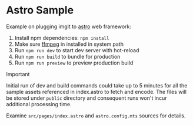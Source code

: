 # Astro Sample

Example on plugging imgit to [astro](https://astro.build) web framework:

1. Install npm dependencies: `npm install`
2. Make sure [ffmpeg](https://www.ffmpeg.org) in installed in system path
3. Run `npm run dev` to start dev server with hot-reload
4. Run `npm run build` to bundle for production
5. Run `npm run preview` to preview production build

> [!IMPORTANT]
> Initial run of dev and build commands could take up to 5 minutes for all the sample assets referenced in index.astro to fetch and encode. The files will be stored under `public` directory and consequent runs won't incur additional processing time.

Examine `src/pages/index.astro` and `astro.config.mts` sources for details.
